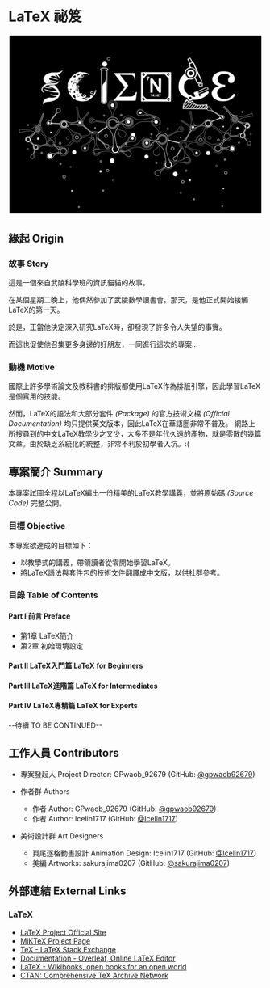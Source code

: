 # LaTeX 祕笈

<p align="center">
	<img src="images/readme/science.png" width="500px">
	</img>
</p>





## 緣起 Origin

### 故事 Story

這是一個來自武陵科學班的資訊貓貓的故事。

在某個星期二晚上，他偶然參加了武陵數學讀書會。那天，是他正式開始接觸LaTeX的第一天。

於是，正當他決定深入研究LaTeX時，卻發現了許多令人失望的事實。

而這也促使他召集更多身邊的好朋友，一同進行這次的專案...


### 動機 Motive

國際上許多學術論文及教科書的排版都使用LaTeX作為排版引擎，因此學習LaTeX是個實用的技能。

然而，LaTeX的語法和大部分套件 *(Package)* 的官方技術文檔 *(Official Documentation)* 均只提供英文版本，因此LaTeX在華語圈非常不普及。
網路上所搜尋到的中文LaTeX教學少之又少，大多不是年代久遠的產物，就是零散的幾篇文章。由於缺乏系統化的統整，非常不利於初學者入坑。:(

## 專案簡介 Summary

本專案試圖全程以LaTeX編出一份精美的LaTeX教學講義，並將原始碼 *(Source Code)* 完整公開。

### 目標 Objective

本專案欲達成的目標如下：

- 以教學式的講義，帶領讀者從零開始學習LaTeX。
- 將LaTeX語法與套件包的技術文件翻譯成中文版，以供社群參考。

### 目錄 Table of Contents

#### Part I 前言 Preface

- 第1章 LaTeX簡介
- 第2章 初始環境設定

#### Part II LaTeX入門篇 LaTeX for Beginners

#### Part III LaTeX進階篇 LaTeX for Intermediates

#### Part IV LaTeX專精篇 LaTeX for Experts

--待續 TO BE CONTINUED--


## 工作人員 Contributors

- 專案發起人 Project Director: GPwaob_92679 (GitHub: [@gpwaob92679](https://github.com/gpwaob92679))

- 作者群 Authors
	- 作者 Author: GPwaob_92679 (GitHub: [@gpwaob92679](https://github.com/gpwaob92679))
	- 作者 Author: Icelin1717 (GitHub: [@Icelin1717](https://github.com/Icelin1717))

- 美術設計群 Art Designers
	- 頁尾逐格動畫設計 Animation Design: Icelin1717 (GitHub: [@Icelin1717](https://github.com/Icelin1717))
	- 美編 Artworks: sakurajima0207 (GitHub: [@sakurajima0207](https://github.com/sakurajima0207))
	
## 外部連結  External Links

### LaTeX

- [LaTeX Project Official Site](https://www.latex-project.org/)
- [MiKTeX Project Page](https://miktex.org/)
- [TeX - LaTeX Stack Exchange](https://tex.stackexchange.com/)
- [Documentation - Overleaf, Online LaTeX Editor](https://www.overleaf.com/learn)
- [LaTeX - Wikibooks, open books for an open world](https://en.wikibooks.org/wiki/LaTeX)
- [CTAN: Comprehensive TeX Archive Network](https://www.ctan.org/)

### 
